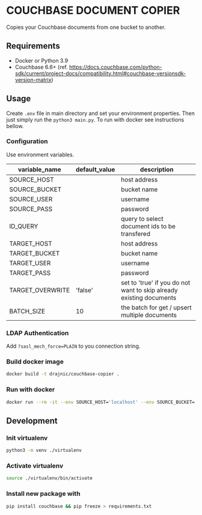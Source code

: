 # COUCHBASE DOCUMENT COPIER
Copies your Couchbase documents from one bucket to another.

## Requirements
- Docker or Python 3.9
- Couchbase 6.6+ (ref. https://docs.couchbase.com/python-sdk/current/project-docs/compatibility.html#couchbase-versionsdk-version-matrix)

## Usage
Create `.env` file in main directory and set your environment properties. Then just simply run the `python3 main.py`.
To run with docker see instructions bellow.

### Configuration
Use environment variables.

| variable_name    | default_value | description                                                         |
|------------------|---------------|---------------------------------------------------------------------|
| SOURCE_HOST      |               | host address                                                        |
| SOURCE_BUCKET    |               | bucket name                                                         |
| SOURCE_USER      |               | username                                                            |
| SOURCE_PASS      |               | password                                                            |
| ID_QUERY         |               | query to select document ids to be transfered                       |
| TARGET_HOST      |               | host address                                                        |
| TARGET_BUCKET    |               | bucket name                                                         |
| TARGET_USER      |               | username                                                            |
| TARGET_PASS      |               | password                                                            |
| TARGET_OVERWRITE | 'false'       | set to 'true' if you do not want to skip already existing documents |
| BATCH_SIZE       | 10            | the batch for get / upsert multiple documents                       |


### LDAP Authentication
Add `?sasl_mech_force=PLAIN` to you connection string.

### Build docker image
```sh
docker build -t drajnic/couchbase-copier .
```

### Run with docker
```sh
docker run --rm -it --env SOURCE_HOST='localhost' --env SOURCE_BUCKET='source_bucket' --env SOURCE_USER='admin' --env SOURCE_PASS='password' --env ID_QUERY="SELECT META().id FROM source_bucket" --env TARGET_HOST='localhost' --env TARGET_BUCKET='target_bucket' --env TARGET_USER='admin' --env TARGET_PASS='password' --network host drajnic/couchbase-copier
```

## Development

### Init virtualenv
```sh
python3 -m venv ./virtualenv
```

### Activate virtualenv
```sh
source ./virtualenv/bin/activate
```

### Install new package with
```sh
pip install couchbase && pip freeze > requirements.txt
```
